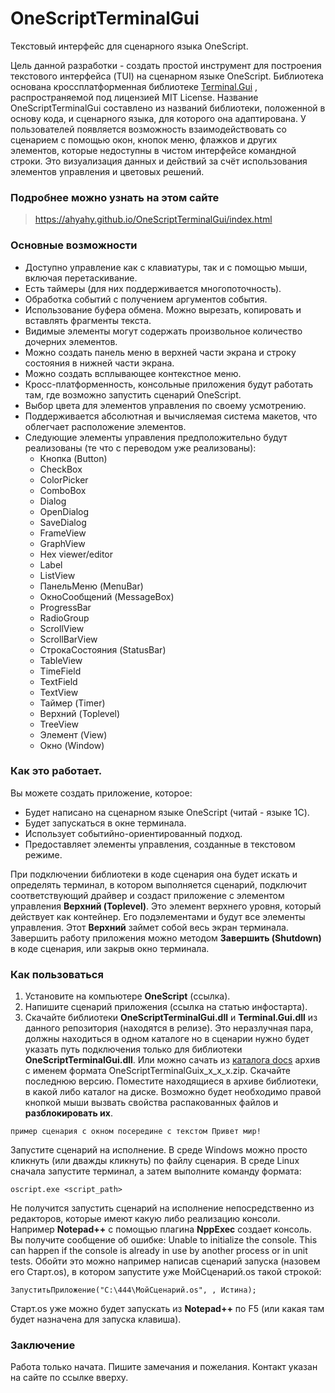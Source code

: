 # OneScriptTerminalGui
Текстовый интерфейс для сценарного языка OneScript.

Цель данной разработки - создать простой инструмент для построения текстового интерфейса (TUI) на сценарном языке OneScript.
Библиотека основана кроссплатформенная библиотеке [Terminal.Gui](https://github.com/gui-cs/Terminal.Gui) , распространяемой под лицензией MIT License.
Название OneScriptTerminalGui составлено из названий библиотеки, положенной в основу кода, и сценарного языка, для которого она адаптирована.
У пользователей появляется возможность взаимодействовать со сценарием с помощью окон, кнопок меню, флажков и других элементов, которые недоступны в чистом интерфейсе командной строки.
Это визуализация данных и действий за счёт использования элементов управления и цветовых решений.

### Подробнее можно узнать на этом сайте

> <https://ahyahy.github.io/OneScriptTerminalGui/index.html>

### Основные возможности
* Доступно управление как с клавиатуры, так и с помощью мыши, включая перетаскивание.
* Есть таймеры (для них поддерживается многопоточность).
* Обработка событий с получением аргументов события.
* Использование буфера обмена. Можно вырезать, копировать и вставлять фрагменты текста.
* Видимые элементы могут содержать произвольное количество дочерних элементов. 
* Можно создать панель меню в верхней части экрана и строку состояния в нижней части экрана.
* Можно создать всплывающее контекстное меню.
* Кросс-платформенность, консольные приложения будут работать там, где возможно запустить сценарий OneScript.
* Выбор цвета для элементов управления по своему усмотрению.
* Поддерживается абсолютная и вычисляемая система макетов, что облегчает расположение элементов. 
* Следующие элементы управления предположительно будут реализованы (те что с переводом уже реализованы):
    - Кнопка (Button)
    - CheckBox
    - ColorPicker
    - ComboBox
    - Dialog
    - OpenDialog
    - SaveDialog
    - FrameView
    - GraphView
    - Hex viewer/editor
    - Label
    - ListView
    - ПанельМеню (MenuBar)
    - ОкноСообщений (MessageBox)
    - ProgressBar
    - RadioGroup
    - ScrollView
    - ScrollBarView
    - СтрокаСостояния (StatusBar)
    - TableView
    - TimeField
    - TextField
    - TextView
    - Таймер (Timer)
    - Верхний (Toplevel)
    - TreeView
    - Элемент (View)
    - Окно (Window)

### Как это работает.
Вы можете создать приложение, которое: 
* Будет написано на сценарном языке OneScript (читай - языке 1С).
* Будет запускаться в окне терминала.
* Использует событийно-ориентированный подход.
* Предоставляет элементы управления, созданные в текстовом режиме.

При подключении библиотеки в коде сценария она будет искать и определять терминал, в котором выполняется сценарий, подключит соответствующий драйвер и создаст приложение с элементом управления **Верхний (Toplevel)**. Это элемент верхнего уровня, который действует как контейнер. Его подэлементами и будут все элементы управления. Этот **Верхний** займет собой весь экран терминала. Завершить работу приложения можно методом **Завершить (Shutdown)** в коде сценария, или закрыв окно терминала.
	
### Как пользоваться

1. Установите на компьютере **OneScript** (ссылка).
2. Напишите сценарий приложения (ссылка на статью инфостарта).
3. Скачайте библиотеки **OneScriptTerminalGui.dll** и **Terminal.Gui.dll** из данного репозитория (находятся в релизе). Это неразлучная пара, должны находиться в одном каталоге но в сценарии нужно будет указать путь подключения только для библиотеки **OneScriptTerminalGui.dll**. Или можно сачать из [каталога docs](https://github.com/ahyahy/OneScriptTerminalGui/tree/main/docs) архив с именем формата OneScriptTerminalGuiх_х_х_х.zip. Скачайте последнюю версию. Поместите находящиеся в архиве библиотеки, в какой либо каталог на диске. Возможно будет необходимо правой кнопкой мыши вызвать свойства распакованных файлов и **разблокировать их**. 
```bsl
пример сценария с окном посередине с текстом Привет мир!
```
Запустите сценарий на исполнение. В среде Windows можно просто кликнуть (или дважды кликнуть) по файлу сценария. В среде Linux сначала запустите терминал, а затем выполните команду формата:
```bsl
oscript.exe <script_path>
```
Не получится запустить сценарий на исполнение непосредственно из редакторов, которые имеют какую либо реализацию консоли. Например **Notepad++** с помощью плагина **NppExec** создает консоль. Вы получите сообщение об ошибке: Unable to initialize the console. This can happen if the console is already in use by another process or in unit tests.
Обойти это можно например написав сценарий запуска (назовем его Старт.os), в котором запустите уже МойСценарий.os такой строкой:
```bsl
ЗапуститьПриложение("C:\444\МойСценарий.os", , Истина);
```
Старт.os уже можно будет запускать из **Notepad++** по F5 (или какая там будет назначена для запуска клавиша).

### Заключение

Работа только начата. Пишите замечания и пожелания. Контакт указан на сайте по ссылке вверху.
